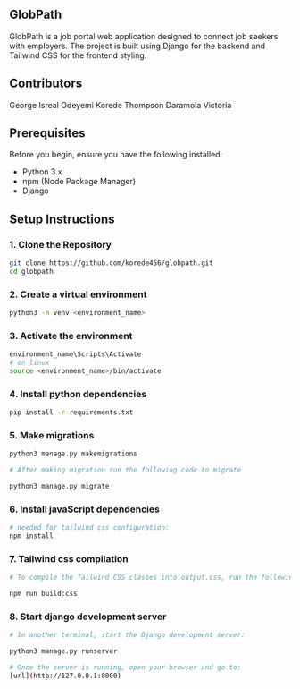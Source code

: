 ## GlobPath

GlobPath is a job portal web application designed to connect job seekers with employers. The project is built using Django for the backend and Tailwind CSS for the frontend styling.

## Contributors
George Isreal
Odeyemi Korede Thompson
Daramola Victoria

## Prerequisites

Before you begin, ensure you have the following installed:

- Python 3.x
- npm (Node Package Manager)
- Django

## Setup Instructions

### 1. Clone the Repository

```bash
git clone https://github.com/korede456/globpath.git
cd globpath
```
### 2. Create a virtual environment

```bash
python3 -m venv <environment_name>
```

### 3. Activate the environment

```bash
environment_name\Scripts\Activate
# on linux 
source <environment_name>/bin/activate
```

### 4. Install python dependencies

```bash
pip install -r requirements.txt
```

### 5. Make migrations

```bash
python3 manage.py makemigrations

# After making migration run the following code to migrate

python3 manage.py migrate
```

### 6. Install javaScript dependencies

```bash
# needed for tailwind css configuration:
npm install
```

### 7. Tailwind css compilation

```bash
# To compile the Tailwind CSS classes into output.css, run the following command in one terminal:

npm run build:css
```

### 8. Start django development server

```bash
# In another terminal, start the Django development server:

python3 manage.py runserver

# Once the server is running, open your browser and go to:
[url](http://127.0.0.1:8000)
```
